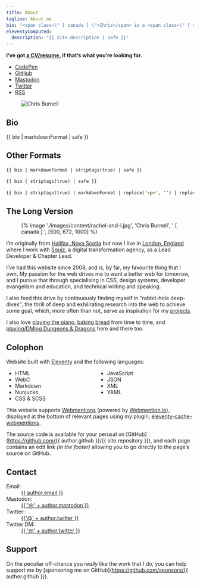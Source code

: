 ```yaml
---
title: About
tagline: About me
bio: "<span class=\" [ canada ] \">Chris</span> is a <span class=\" [ canada ] \">Canadian</span> Front End Developer, working for [Squiz](http://www.squiz.net). He’s absolutely [ravenous about CSS](https://chrisburnell.com/tag/css/) and built [Bowhead](https://chrisburnell.com/bowhead/) to bring design tokens into SCSS. His [Webmention plugin](https://chrisburnell.com/eleventy-cache-webmentions/) for [Eleventy](https://11ty.dev) helps people connect through the [IndieWeb](https://indieweb.org), and his work in co-organising the [State of the Browser](https://stateofthebrowser.com) conference has brought together over 45 incredible speakers and 150+ attendees each year."
eleventyComputed:
  description: "{{ site.description | safe }}"
---
```


<p class=" [ inline-center  center ] "><strong>I’ve got <a href="https://chrisburnell.com/cv/">a CV/resume</a>, if that’s what you’re looking for.</strong></p>

<ul class=" [ cluster ] [ center ] ">
    <li><a href="https://codepen.io/chrisburnell" rel="external">CodePen</a></li><li><a href="https://github.com/chrisburnell" rel="external">GitHub</a></li><li><a href="https://social.chrisburnell.com/@chris" rel="external">Mastodon</a></li><li><a href="https://twitter.com/iamchrisburnell" rel="external">Twitter</a></li><li><a href="https://chrisburnell.com/feed.xml">RSS</a></li>
</ul>

<figure>
    <picture>
        <source srcset="/images/avatar@3x.avif 1x,
                        /images/avatar@4x.avif 4x" type="image/avif">
        <source srcset="/images/avatar@3x.webp 1x,
                        /images/avatar@4x.webp 4x" type="image/webp">
        <img alt="Chris Burnell" class="[ avatar ] [ canada ] " src="/images/avatar@3x.jpeg" srcset="/images/avatar@3x.jpeg 1x,
                    /images/avatar@4x.jpeg 4x" width="250" height="250">
    </picture>
</figure>

## Bio

{{ bio | markdownFormat | safe }}

## Other Formats

```text
{{ bio | markdownFormat | striptags(true) | safe }}
```

```markdown
{{ bio | striptags(true) | safe }}
```

```html
{{ bio | striptags(true) | markdownFormat | replace('<p>', '') | replace('</p>', '') | safe }}
```

## The Long Version

<figure class=" [ line-length ] ">
    {% image './images/content/rachel-and-i.jpg', 'Chris Burnell', ' [ canada ] ', [500, 672, 1000] %}
</figure>

I’m originally from [<span class=" [ canada ] ">Halifax, Nova Scotia</span>](https://www.openstreetmap.org/#map=13/44.6463/-63.6162) but now I live in [London, England](https://www.openstreetmap.org/#map=10/51.4898/-0.0882) where I work with [Squiz](http://www.squiz.net), a digital transformation agency, as a Lead Developer & Chapter Lead.

I’ve had this website since 2008, and is, by far, my favourite thing that I own. My passion for the web drives me to want a better web for tomorrow, and I pursue that through specialising in CSS, design systems, developer evangelism and education, and technical writing and speaking.

I also feed this drive by continuously finding myself in <q>rabbit-hole deep-dives</q>, the thrill of deep and exhilirating research into the web to achieve some goal, which, more often than not, serve as inspiration for my [projects](https://chrisburnell.com/projects/).

I also love <a href="https://chrisburnell.com/note/1510316111/" title="this link is a joke">playing the piano</a>, [baking bread](https://chrisburnell.com/note/1574856597/) from time to time, and [playing/DMing Dungeons & Dragons](https://chrisburnell.com/projects/#personal-projects) here and there too.

## Colophon

Website built with [Eleventy](https://11ty.dev) and the following languages:

<ul style="column-count: 2;">
    <li>HTML</li>
    <li>WebC</li>
    <li>Markdown</li>
    <li>Nunjucks</li>
    <li>CSS & SCSS</li>
    <li>JavaScript</li>
    <li>JSON</li>
    <li>XML</li>
    <li>YAML</li>
</ul>

This website supports [Webmentions](https://indieweb.org/webmention) (powered by [Webmention.io](https://webmention.io)), displayed at the bottom of relevant pages using my plugin, [eleventy-cache-webmentions](/eleventy-cache-webmentions/).

The source code is available for your perusal on [GitHub](https://github.com/{{ author.github }}/{{ site.repository }}), and each page contains an edit link *(in the footer)* allowing you to go directly to the page’s source on GitHub.

## Contact

<dl>
    <dt>Email:</dt>
    <dd><a class=" [ canada ] " href="mailto:{{ author.email }}">{{ author.email }}</a></dd>
    <dt>Mastodon:</dt>
    <dd><a class=" [ canada ] " href="https://{{ author.mastodon.split('@') | last }}/users/{{ author.mastodon.split('@') | first }}">{{ '@' + author.mastodon }}</a></dd>
    <dt>Twitter:</dt>
    <dd><a class=" [ canada ] " href="https://twitter.com/{{ author.twitter }}">{{'@' + author.twitter }}</a></dd>
    <dt>Twitter DM:</dt>
    <dd><a class=" [ canada ] " href="https://twitter.com/messages/compose?recipient_id={{ author.twitter }}">{{ '@' + author.twitter }}</a></dd>
</dl>

## Support

On the peculiar off-chance you *really* like the work that I do, you can help support me by [sponsoring me on GitHub](https://github.com/sponsors/{{ author.github }}).
